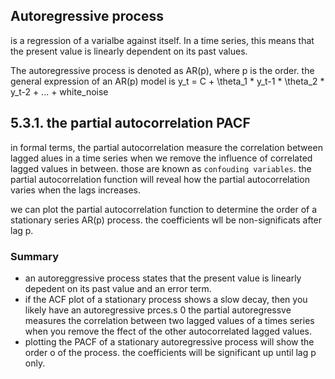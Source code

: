 ## Autoregressive process
is a regression of a varialbe against itself.  In a time series, this means that the present value is linearly dependent on its past values.  

The autoregressive process is denoted as AR(p), where p is the order. the general expression of an AR(p) model is
y_t = C + \theta_1 * y_t-1 * \theta_2 * y_t-2 + ...  + white_noise

## 5.3.1. the partial autocorrelation PACF
in formal terms, the partial autocorrelation measure the correlation between lagged alues in a time series when we remove the influence of correlated lagged values in between.  those are known as `confouding variables`.  the partial autocorrelation function will reveal how the partial autocorrelation varies when the lags increases. 

we can plot the partial autocorrelation function to determine the order of a stationary series AR(p) process. the coefficients wll be non-significats after lag p.


### Summary 
 - an autoreggressive process states that the present value is linearly depedent on its past value and an error term. 
 - if the ACF plot of a stationary process shows a slow decay, then you likely have an autoregressive prces.s 
 0 the partial autoregressve measures the correlation between two lagged values of a times series when you remove the ffect of the other autocorrelated lagged values. 
 - plotting the PACF of a stationary autoregressive process will show the order o of the process. the coefficients will be significant up until lag p only. 
 